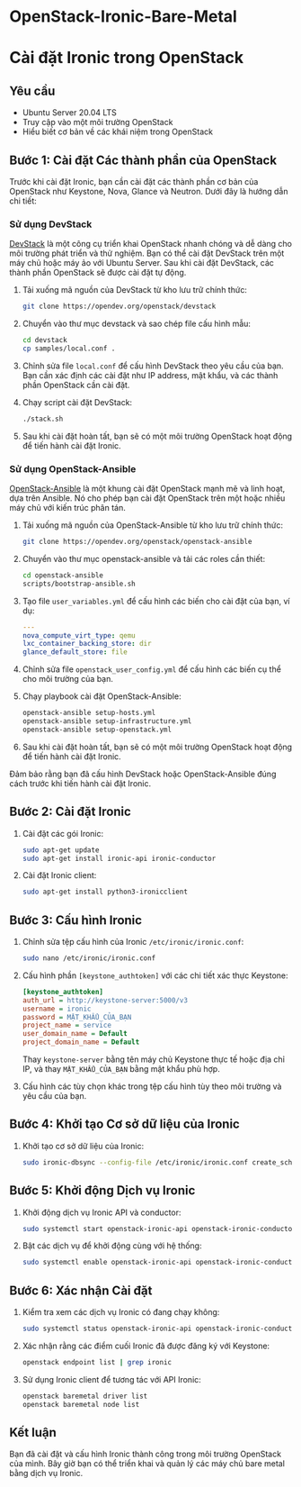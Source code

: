 # OpenStack-Ironic-Bare-Metal

# Cài đặt Ironic trong OpenStack

## Yêu cầu

- Ubuntu Server 20.04 LTS
- Truy cập vào một môi trường OpenStack
- Hiểu biết cơ bản về các khái niệm trong OpenStack

## Bước 1: Cài đặt Các thành phần của OpenStack

Trước khi cài đặt Ironic, bạn cần cài đặt các thành phần cơ bản của OpenStack như Keystone, Nova, Glance và Neutron. Dưới đây là hướng dẫn chi tiết:

### Sử dụng DevStack

[DevStack](https://docs.openstack.org/devstack/latest/) là một công cụ triển khai OpenStack nhanh chóng và dễ dàng cho môi trường phát triển và thử nghiệm. Bạn có thể cài đặt DevStack trên một máy chủ hoặc máy ảo với Ubuntu Server. Sau khi cài đặt DevStack, các thành phần OpenStack sẽ được cài đặt tự động.

1. Tải xuống mã nguồn của DevStack từ kho lưu trữ chính thức:

    ```bash
    git clone https://opendev.org/openstack/devstack
    ```

2. Chuyển vào thư mục devstack và sao chép file cấu hình mẫu:

    ```bash
    cd devstack
    cp samples/local.conf .
    ```

3. Chỉnh sửa file `local.conf` để cấu hình DevStack theo yêu cầu của bạn. Bạn cần xác định các cài đặt như IP address, mật khẩu, và các thành phần OpenStack cần cài đặt.

4. Chạy script cài đặt DevStack:

    ```bash
    ./stack.sh
    ```

5. Sau khi cài đặt hoàn tất, bạn sẽ có một môi trường OpenStack hoạt động để tiến hành cài đặt Ironic.

### Sử dụng OpenStack-Ansible

[OpenStack-Ansible](https://docs.openstack.org/openstack-ansible/latest/) là một khung cài đặt OpenStack mạnh mẽ và linh hoạt, dựa trên Ansible. Nó cho phép bạn cài đặt OpenStack trên một hoặc nhiều máy chủ với kiến trúc phân tán.

1. Tải xuống mã nguồn của OpenStack-Ansible từ kho lưu trữ chính thức:

    ```bash
    git clone https://opendev.org/openstack/openstack-ansible
    ```

2. Chuyển vào thư mục openstack-ansible và tải các roles cần thiết:

    ```bash
    cd openstack-ansible
    scripts/bootstrap-ansible.sh
    ```

3. Tạo file `user_variables.yml` để cấu hình các biến cho cài đặt của bạn, ví dụ:

    ```yaml
    ---
    nova_compute_virt_type: qemu
    lxc_container_backing_store: dir
    glance_default_store: file
    ```

4. Chỉnh sửa file `openstack_user_config.yml` để cấu hình các biến cụ thể cho môi trường của bạn.

5. Chạy playbook cài đặt OpenStack-Ansible:

    ```bash
    openstack-ansible setup-hosts.yml
    openstack-ansible setup-infrastructure.yml
    openstack-ansible setup-openstack.yml
    ```

6. Sau khi cài đặt hoàn tất, bạn sẽ có một môi trường OpenStack hoạt động để tiến hành cài đặt Ironic.

Đảm bảo rằng bạn đã cấu hình DevStack hoặc OpenStack-Ansible đúng cách trước khi tiến hành cài đặt Ironic.


## Bước 2: Cài đặt Ironic

1. Cài đặt các gói Ironic:

    ```bash
    sudo apt-get update
    sudo apt-get install ironic-api ironic-conductor
    ```

2. Cài đặt Ironic client:

    ```bash
    sudo apt-get install python3-ironicclient
    ```

## Bước 3: Cấu hình Ironic

1. Chỉnh sửa tệp cấu hình của Ironic `/etc/ironic/ironic.conf`:

    ```bash
    sudo nano /etc/ironic/ironic.conf
    ```

2. Cấu hình phần `[keystone_authtoken]` với các chi tiết xác thực Keystone:

    ```ini
    [keystone_authtoken]
    auth_url = http://keystone-server:5000/v3
    username = ironic
    password = MẬT_KHẨU_CỦA_BẠN
    project_name = service
    user_domain_name = Default
    project_domain_name = Default
    ```

    Thay `keystone-server` bằng tên máy chủ Keystone thực tế hoặc địa chỉ IP, và thay `MẬT_KHẨU_CỦA_BẠN` bằng mật khẩu phù hợp.

3. Cấu hình các tùy chọn khác trong tệp cấu hình tùy theo môi trường và yêu cầu của bạn.

## Bước 4: Khởi tạo Cơ sở dữ liệu của Ironic

1. Khởi tạo cơ sở dữ liệu của Ironic:

    ```bash
    sudo ironic-dbsync --config-file /etc/ironic/ironic.conf create_schema
    ```

## Bước 5: Khởi động Dịch vụ Ironic

1. Khởi động dịch vụ Ironic API và conductor:

    ```bash
    sudo systemctl start openstack-ironic-api openstack-ironic-conductor
    ```

2. Bật các dịch vụ để khởi động cùng với hệ thống:

    ```bash
    sudo systemctl enable openstack-ironic-api openstack-ironic-conductor
    ```

## Bước 6: Xác nhận Cài đặt

1. Kiểm tra xem các dịch vụ Ironic có đang chạy không:

    ```bash
    sudo systemctl status openstack-ironic-api openstack-ironic-conductor
    ```

2. Xác nhận rằng các điểm cuối Ironic đã được đăng ký với Keystone:

    ```bash
    openstack endpoint list | grep ironic
    ```

3. Sử dụng Ironic client để tương tác với API Ironic:

    ```bash
    openstack baremetal driver list
    openstack baremetal node list
    ```

## Kết luận

Bạn đã cài đặt và cấu hình Ironic thành công trong môi trường OpenStack của mình. Bây giờ bạn có thể triển khai và quản lý các máy chủ bare metal bằng dịch vụ Ironic.

